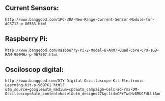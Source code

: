 ## **Current Sensors:**
	http://www.banggood.com/1PC-30A-New-Range-Current-Sensor-Module-for-ACS712-p-86583.html 
## **Raspberry Pi:**
  	http://www.banggood.com/Raspberry-Pi-2-Model-B-ARM7-Quad-Core-CPU-1GB-RAM-900MHz-p-967507.html 
## **Osciloscop digital:**
	http://www.banggood.com/DIY-Digital-Oscilloscope-Kit-Electronic-Learning-Kit-p-969762.html?utm_source=google&utm_medium=cpc&utm_campaign=Celc-ad-rm2-DM-Oscilloscope&utm_content=hazel&utm_design=27&gclid=CPrTwdHz8MUCFdLLtAodKT8A9g
